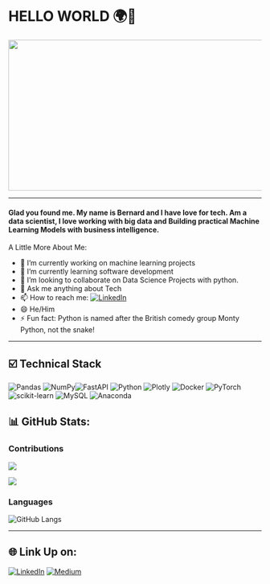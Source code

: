 # HELLO WORLD 🌍👋

 <div id="header" align="center">
  

  
  <img src="https://media.giphy.com/media/dWesBcTLavkZuG35MI/giphy.gif" width="600" height="300"/>    
</div>

---

#### Glad you found me. My name is Bernard and I have love for tech. Am a data scientist, I love working with big data and Building practical Machine Learning Models with business intelligence. 

A Little More About Me:
- 🔭 I’m currently working on machine learning projects
- 🌱 I’m currently learning software development
- 👯 I’m looking to collaborate on Data Science Projects with python.
- 💬 Ask me anything about Tech
- 📫 How to reach me: [![LinkedIn](https://img.shields.io/badge/LinkedIn-%230077B5.svg?logo=linkedin&logoColor=white)](https://www.linkedin.com/in/bernard-bus-analyst/) 
- 😄 He/Him
- ⚡ Fun fact: Python is named after the British comedy group Monty Python, not the snake! 

---


## ☑️ Technical Stack

![Pandas](https://img.shields.io/badge/pandas-%23150458.svg?style=for-the-badge&logo=pandas&logoColor=white) ![NumPy](https://img.shields.io/badge/numpy-%23013243.svg?style=for-the-badge&logo=numpy&logoColor=white)![FastAPI](https://img.shields.io/badge/FastAPI-005571?style=for-the-badge&logo=fastapi) ![Python](https://img.shields.io/badge/python-3670A0?style=for-the-badge&logo=python&logoColor=ffdd54)  ![Plotly](https://img.shields.io/badge/Plotly-%233F4F75.svg?style=for-the-badge&logo=plotly&logoColor=white) ![Docker](https://img.shields.io/badge/docker-%230db7ed.svg?style=for-the-badge&logo=docker&logoColor=white) ![PyTorch](https://img.shields.io/badge/PyTorch-%23EE4C2C.svg?style=for-the-badge&logo=PyTorch&logoColor=white)![scikit-learn](https://img.shields.io/badge/scikit--learn-%23F7931E.svg?style=for-the-badge&logo=scikit-learn&logoColor=white) ![MySQL](https://img.shields.io/badge/mysql-%2300000f.svg?style=for-the-badge&logo=mysql&logoColor=white) ![Anaconda](https://img.shields.io/badge/Anaconda-%2344A833.svg?style=for-the-badge&logo=anaconda&logoColor=white)


## 📊 GitHub Stats:

### Contributions

![](https://github-readme-streak-stats.herokuapp.com/?user=Ampomahchief&theme=blueberry&hide_border=true)<br/>


![](https://github-readme-stats.vercel.app/api?username=Ampomahchief&theme=blueberry&hide_border=true)<br/>


### Languages

![GitHub Langs](https://github-readme-stats.vercel.app/api/top-langs/?username=Ampomahchief&theme=blueberry&hide_border=true)



---

## 🌐 Link Up on:
[![LinkedIn](https://img.shields.io/badge/LinkedIn-%230077B5.svg?logo=linkedin&logoColor=white)](https://www.linkedin.com/in/bernard-bus-analyst/) 
[![Medium](https://img.shields.io/badge/Medium-12100E?logo=medium&logoColor=white)](https://medium.com/@bampomah) 


